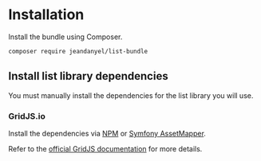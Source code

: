 # Installation

Install the bundle using Composer.

```bash
composer require jeandanyel/list-bundle
```

## Install list library dependencies

You must manually install the dependencies for the list library you will use.

### GridJS.io

Install the dependencies via [NPM](https://www.npmjs.com/package/gridjs) or [Symfony AssetMapper](https://symfony.com/doc/current/frontend/asset_mapper.html).

Refer to the [official GridJS documentation](https://gridjs.io/docs/install) for more details.
